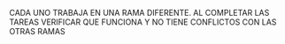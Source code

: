 CADA UNO TRABAJA EN UNA RAMA DIFERENTE.
AL COMPLETAR LAS TAREAS VERIFICAR QUE FUNCIONA Y NO TIENE CONFLICTOS CON LAS OTRAS RAMAS
